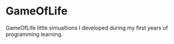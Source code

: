 # GameOfLife
GameOfLife little simualtions I developed during my first years of programming learning.
